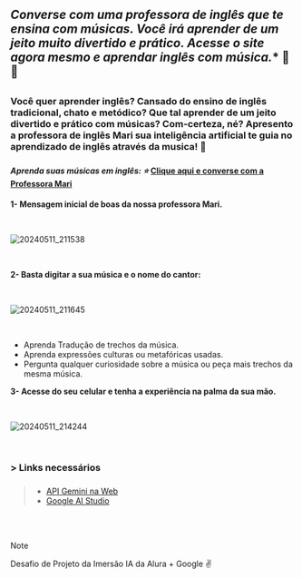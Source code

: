 ## *Converse com  uma professora de inglês que te ensina com músicas. Você irá aprender de um jeito muito divertido e prático. Acesse o site agora mesmo e aprendar inglês com música.** :musical_note: :musical_score: <h2>

### Você quer aprender inglês? Cansado do ensino de inglês tradicional, chato e metódico? Que tal aprender de um jeito divertido e prático com músicas? Com-certeza, né? Apresento a **professora de inglês Mari** sua inteligência artificial te guia no aprendizado de inglês através da musica! 	:star2: <h3>

#### *Aprenda suas músicas em inglês: :star:* [Clique aqui e converse com a Professora Mari](https://ai-english-teacher-liard.vercel.app/)  <h4>

**1- Mensagem inicial de boas da nossa professora Mari.**

<br>

![20240511_211538](https://github.com/Clebio2030/AI-English-Teacher/assets/134241152/c19348a4-8307-4305-b236-054eb0c9aa72)

<br>

**2- Basta digitar a sua música e o nome do cantor:**

<br>

![20240511_211645](https://github.com/Clebio2030/AI-English-Teacher/assets/134241152/5da6b93b-b18b-4202-b5c7-c0c437c54de0)

<br>

  - Aprenda Tradução de trechos da música.
  - Aprenda expressões culturas ou metafóricas usadas. 
  - Pergunta qualquer curiosidade sobre a música ou peça mais trechos da mesma música.


**3- Acesse do seu celular e tenha a experiência na palma da sua mão.**

<br>

![20240511_214244](https://github.com/Clebio2030/AI-English-Teacher/assets/134241152/d528e5f7-9867-4a6f-95ca-b07ee8bf35c2)

<br>

### **> Links necessários** <h3>
>
>* [API Gemini na Web](https://ai.google.dev/gemini-api/docs/get-started/web?hl=pt-br)
>* [Google AI Studio](https://aistudio.google.com/app)

<br>
<br>

> [!NOTE]
> Desafio de Projeto da Imersão IA da Alura + Google  :v:
